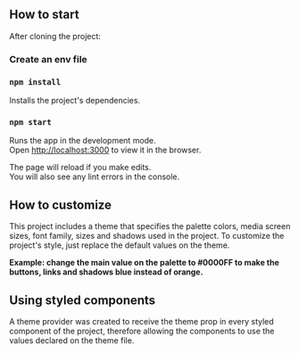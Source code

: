 ## How to start

After cloning the project:

### Create an env file

### `npm install`

Installs the project's dependencies.

### `npm start`

Runs the app in the development mode.\
Open [http://localhost:3000](http://localhost:3000) to view it in the browser.

The page will reload if you make edits.\
You will also see any lint errors in the console.


## How to customize

This project includes a theme that specifies the palette colors, media screen sizes, font family, sizes and shadows used in the project. To customize the project's style, just replace the default values on the theme.

**Example: change the main value on the palette to #0000FF to make the buttons, links and shadows blue instead of orange.**


## Using styled components

A theme provider was created to receive the theme prop in every styled component of the project, therefore allowing the components to use the values declared on the theme file.